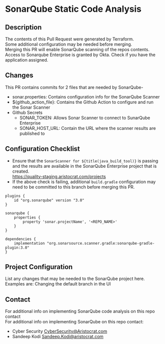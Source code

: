 # SonarQube Static Code Analysis
## Description  
The contents of this Pull Request were generated by Terraform.  
Some additional configuration may be needed before merging.  
Merging this PR will enable SonarQube scanning of the repos contents.  
Access to Sonarqube Enterprise is granted by Okta. Check if you have the application assigned.

## Changes
This PR contains commits for 2 files that are needed by SonarQube-
- sonar.properties: Contains configuration info for the SonarQube Scanner
- ${github_action_file}: Contains the Github Action to configure and run the Sonar Scanner
- Github Secrets
  - SONAR_TOKEN: Allows Sonar Scanner to connect to SunarQube Enterprise
  - SONAR_HOST_URL: Contain the URL where the scanner results are published to

## Configuration Checklist
- Ensure that the `SonarScanner for ${title(java_build_tool)}` is passing and the results are available in the SonarQube Enterprise project that is created.  
https://quality-staging.aristocrat.com/projects
- If the above check is failing, additional `build.gradle` configuration may need to be committed to this branch before merging this PR.
```
plugins {
    id "org.sonarqube" version "3.0"
}

sonarqube {
    properties {
        property 'sonar.projectName', '<REPO_NAME>'
    }
}

dependencies {
    implementation "org.sonarsource.scanner.gradle:sonarqube-gradle-plugin:3.0"
}
```

## Project Configuration
List any changes that may be needed to the SonarQube project here.  
Examples are: Changing the default branch in the UI

## Contact
For additional info on implementing SonarQube code analysis on this repo contact  
For additional info on implementing SonarQube on this repo contact:
- Cyber Security <CyberSecurity@Aristocrat.com>
- Sandeep Kodi <Sandeep.Kodi@aristocrat.com>